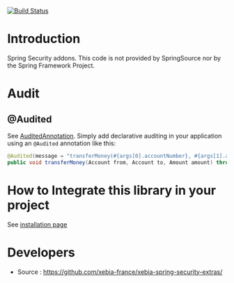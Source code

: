 [![Build Status](https://buildhive.cloudbees.com/job/xebia-france/job/xebia-spring-security-extras/badge/icon)](https://buildhive.cloudbees.com/job/xebia-france/job/xebia-spring-security-extras/)

Introduction
============

Spring Security addons. This code is not provided by SpringSource nor by the Spring Framework Project.

Audit
=====

@Audited
--------

See [AuditedAnnotation](https://github.com/xebia-france/xebia-spring-security-extras/wiki/AuditedAnnotation). Simply add declarative auditing in your application using an `@Audited` annotation like this:

````java
@Audited(message = "transferMoney(#{args[0].accountNumber}, #{args[1].accountNumber}, #{args[3].amount})")
public void transferMoney(Account from, Account to, Amount amount) throws BusinessException { ... }
````

How to Integrate this library in your project
=============================================

See [installation page](https://github.com/xebia-france/xebia-spring-security-extras/wiki/Installation)

Developers
==========

 * Source : https://github.com/xebia-france/xebia-spring-security-extras/